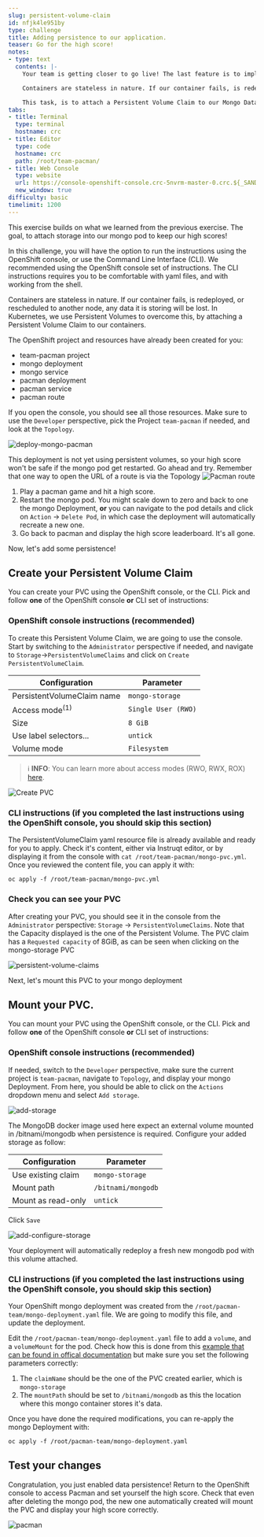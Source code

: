 ```yaml
---
slug: persistent-volume-claim
id: nfjk4le951by
type: challenge
title: Adding persistence to our application.
teaser: Go for the high score!
notes:
- type: text
  contents: |-
    Your team is getting closer to go live! The last feature is to implement high scores in the Pacman application.

    Containers are stateless in nature. If our container fails, is redeployed, or rescheduled to another node, any data it was processing will be lost. In Kubernetes, we use Persistent Volumes to overcome this, by attaching a Persistent Volume Claim to our containers.

    This task, is to attach a Persistent Volume Claim to our Mongo Database, so our high score can live on into eternity!
tabs:
- title: Terminal
  type: terminal
  hostname: crc
- title: Editor
  type: code
  hostname: crc
  path: /root/team-pacman/
- title: Web Console
  type: website
  url: https://console-openshift-console.crc-5nvrm-master-0.crc.${_SANDBOX_ID}.instruqt.io
  new_window: true
difficulty: basic
timelimit: 1200
---
```

This exercise builds on what we learned from the previous exercise. The goal, to attach storage into our mongo pod to keep our high scores!

In this challenge, you will have the option to run the instructions using the OpenShift console, or use the Command Line Interface (CLI). We recommended
using the OpenShift console set of instructions. The CLI instructions requires you to be comfortable with yaml files, and with working from the shell.

Containers are stateless in nature. If our container fails, is redeployed, or rescheduled to another node, any data it is storing will be lost. In Kubernetes, we use Persistent Volumes to overcome this, by attaching a Persistent Volume Claim to our containers.

The OpenShift project and resources have already been created for you:

- team-pacman project
- mongo deployment
- mongo service
- pacman deployment
- pacman service
- pacman route

If you open the console, you should see all those resources. Make sure to use the `Developer` perspective,
pick the Project `team-pacman` if needed, and look at the `Topology`.

![deploy-mongo-pacman](../assets/deploy-mongo-pacman.png)

This deployment is not yet using persistent volumes, so your high score won't be safe if the mongo pod get restarted.
Go ahead and try. Remember that one way to open the URL of a route is via the Topology ![Pacman route](../assets/launch-route.png)
1. Play a pacman game and hit a high score.
2. Restart the mongo pod. You might scale down to zero and back to one the mongo Deployment, **or** you can navigate to the pod details
and click on `Action` -> `Delete Pod`, in which case the deployment will automatically recreate a new one.
3. Go back to pacman and display the high score leaderboard. It's all gone.

Now, let's add some persistence!
## Create your Persistent Volume Claim
You can create your PVC using the OpenShift console, or the CLI. Pick and follow **one** of the OpenShift console **or** CLI set of instructions:

### OpenShift console instructions (recommended)

To create this Persistent Volume Claim, we are going to use the console. Start by switching to the `Administrator` perspective if needed,
and navigate to `Storage`->`PersistentVolumeClaims` and click on `Create PersistentVolumeClaim`.

| Configuration              | Parameter           |
|----------------------------|---------------------|
| PersistentVolumeClaim name | `mongo-storage`     |
| Access mode<sup>(1)</sup>  | `Single User (RWO)` |
| Size                       | `8 GiB`             |
| Use label selectors...     | `untick`            |
| Volume mode                | `Filesystem`        |

> &#8505;&#65039; **INFO**: You can learn more about access modes (RWO, RWX, ROX)
> [here](https://docs.openshift.com/container-platform/4.10/storage/understanding-persistent-storage.html#pv-access-modes_understanding-persistent-storage).

![Create PVC](../assets/create-pvc.png)


### CLI instructions (if you completed the last instructions using the OpenShift console, you should skip this section)
The PersistentVolumeClaim yaml resource file is already available and ready for you to apply. Check it's content, either
via Instruqt editor, or by displaying it from the console with `cat /root/team-pacman/mongo-pvc.yml`. Once you reviewed
the content file, you can apply it with:

```
oc apply -f /root/team-pacman/mongo-pvc.yml
```

### Check you can see your PVC
After creating your PVC, you should see it in the console from the `Administrator` perspective: `Storage` -> `PersistentVolumeClaims`. Note that the Capacity displayed is
the one of the Persistent Volume. The PVC claim has a `Requested capacity` of 8GiB, as can be seen when clicking on the mongo-storage PVC

![persistent-volume-claims](../assets/persistent-volume-claims.png)

Next, let's mount this PVC to your mongo deployment

## Mount your PVC.
You can mount your PVC using the OpenShift console, or the CLI. Pick and follow **one** of the OpenShift console **or** CLI set of instructions:

### OpenShift console instructions (recommended)

If needed, switch to the `Developer` perspective, make sure the current project is `team-pacman`, navigate to `Topology`, and display your mongo Deployment.
From here, you should be able to click on the `Actions` dropdown menu and select `Add storage`.

![add-storage](../assets/add-storage.png)

The MongoDB docker image used here expect an external volume mounted in /bitnami/mongodb when persistence is required.
Configure your added storage as follow:

| Configuration          | Parameter          |
|------------------------|--------------------|
| Use existing claim     | `mongo-storage`    |
| Mount path             | `/bitnami/mongodb` |
| Mount as read-only     | `untick`           |

Click `Save`

![add-configure-storage](../assets/add-configure-storage.png)

Your deployment will automatically redeploy a fresh new mongodb pod with this volume attached.

### CLI instructions (if you completed the last instructions using the OpenShift console, you should skip this section)

Your OpenShift mongo deployment was created from the `/root/pacman-team/mongo-deployment.yaml` file.
We are going to modify this file, and update the deployment.

Edit the `/root/pacman-team/mongo-deployment.yaml` file to add a `volume`, and a `volumeMount` for the pod. Check
how this is done from this [example that can be found in offical documentation](https://docs.openshift.com/container-platform/4.9/storage/understanding-persistent-storage.html#pvc-claims-as-volumes_understanding-persistent-storage)
but make sure you set the following parameters correctly:
1. The `claimName` should be the one of the PVC created earlier, which is `mongo-storage`
2. The `mountPath` should be set to `/bitnami/mongodb` as this the location where this mongo container stores it's data.

Once you have done the required modifications, you can  re-apply the mongo Deployment with:

```
oc apply -f /root/pacman-team/mongo-deployment.yaml
```

## Test your changes

Congratulation, you just enabled data persistence! Return to the OpenShift console to access Pacman and set yourself the high score. Check
that even after deleting the mongo pod, the new one automatically created will mount the PVC and display your high
score correctly.

![pacman](../assets/pacman.png)
